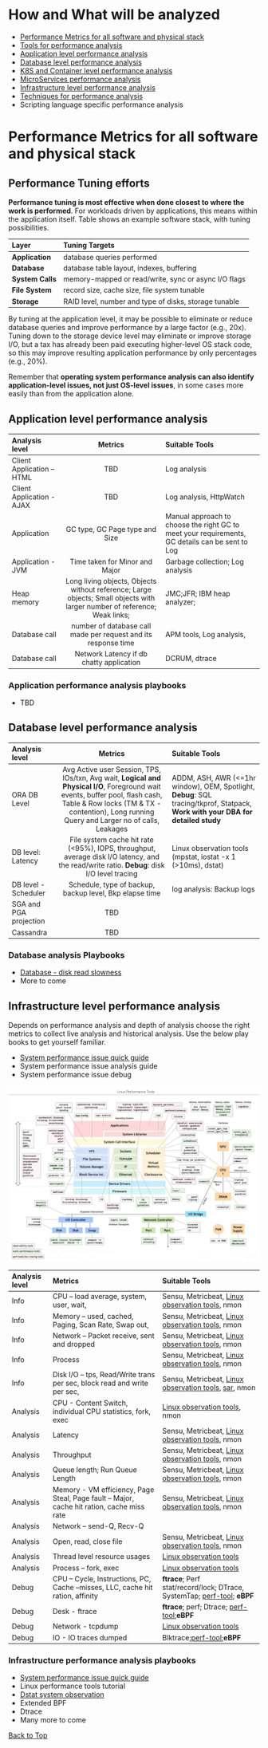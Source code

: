 # How and What will be analyzed
- [Performance Metrics for all software and physical stack](/Performance-Metric.md)
- [Tools for performance analysis](/Performance_Analysis_Tools.md)
- [Application level performance analysis](#application-level-performance-analysis)
- [Database level performance analysis](#database-level-performance-analysis)
- [K8S and Container level performance analysis](/K8S-Container-performance-monitoring.md)
- [MicroServices performance analysis](/MicroService_performance_assessment.md)
- [Infrastructure level performance analysis](#infrastructure-level-performance-analysis)
- [Techniques for performance analysis](/Method-PerformanceAnalysis.md)
- Scripting language specific performance analysis

# Performance Metrics for all software and physical stack

## Performance Tuning efforts

**Performance tuning is most effective when done closest to where the work is performed**. For workloads driven by applications, this means within the application itself. Table shows an example software stack, with tuning possibilities.

Layer | Tuning Targets
:-----| :--------------
**Application** | database queries performed
**Database** | database table layout, indexes, buffering
**System Calls** | memory-mapped or read/write, sync or async I/O flags
**File System** | record size, cache size, file system tunable
**Storage** | RAID level, number and type of disks, storage tunable

By tuning at the application level, it may be possible to eliminate or reduce database queries and improve performance by a large factor (e.g., 20x). Tuning down to the storage device level may eliminate or improve storage I/O, but a tax has already been paid executing higher-level OS stack code, so this may improve resulting application performance by only percentages (e.g., 20%).

Remember that **operating system performance analysis can also identify application-level issues, not just OS-level issues**, in some cases more easily than from the application alone.

## Application level performance analysis
Analysis level | Metrics | Suitable Tools
:--- | :---:| :---
Client Application – HTML |TBD| Log analysis
Client Application - AJAX |TBD| Log analysis, HttpWatch
Application | GC type, GC Page type and Size | Manual approach to choose the right GC to meet your requirements, GC details can be sent to Log
Application - JVM | Time taken for Minor and Major| Garbage collection; Log analysis
Heap memory | Long living objects, Objects without reference; Large objects; Small objects with larger number of reference; Weak links;| JMC;JFR; IBM heap analyzer;
Database call| number of database call made per request and its response time| APM tools, Log analysis,
Database call | Network Latency if db chatty application| DCRUM, dtrace

### Application performance analysis playbooks
  - TBD

## Database level performance analysis
Analysis level | Metrics | Suitable Tools
:--------- | :----:| :-----
ORA DB Level | Avg Active user Session, TPS, IOs/txn, Avg wait, **Logical and Physical I/O**, Foreground wait events, buffer pool, flash cash, Table & Row locks (TM & TX - contention), Long running Query and Larger no of calls, Leakages | ADDM, ASH, AWR (<=1hr window), OEM, Spotlight, **Debug**: SQL tracing/tkprof, Statpack, **Work with your DBA for detailed study**
DB level: Latency | File system cache hit rate (<95%), IOPS, throughput, average disk I/O latency, and the read/write ratio. **Debug**: disk I/O level tracing | Linux observation tools (mpstat, iostat -x 1 (>10ms), dstat)
DB level - Scheduler |Schedule, type of backup, backup level, Bkp elapse time | log analysis: Backup logs  
SGA and PGA projection  |TBD|
Cassandra| TBD|

### Database analysis Playbooks
  - [Database - disk read slowness](/playbooks/db-read-slow-disk.md)
  - More to come

## Infrastructure level performance analysis

Depends on performance analysis and depth of analysis choose the right metrics to collect live analysis and historical analysis. Use the below play books to get yourself familiar.
- [System performance issue quick guide](/playbooks/system-performance-issue-quickguide.md)
- System performance issue analysis guide
- System performance issue debug

![Linux perf tools](/Images/linux_perf_tools_full.jpg)

Analysis level |      Metrics        | Suitable Tools
:------------ | :--------------------| :---------------
Info | CPU – load average, system, user, wait, | Sensu, Metricbeat, [Linux observation tools](/Images/linux_perf_tools_full.jpg), nmon
Info | Memory – used, cached, Paging, Scan Rate, Swap out, | Sensu, Metricbeat, [Linux observation tools](/Images/linux_perf_tools_full.jpg), nmon
Info | Network – Packet receive, sent and dropped | Sensu, Metricbeat, [Linux observation tools](/Images/linux_perf_tools_full.jpg), nmon
Info | Process| Sensu, Metricbeat, [Linux observation tools](/Images/linux_perf_tools_full.jpg), nmon
Info | Disk I/O – tps, Read/Write trans per sec, block read and write per sec, | Sensu, Metricbeat, [Linux observation tools](/Images/linux_perf_tools_full.jpg), [sar](/Images/linux_observability_sar.jpg), nmon
Analysis | CPU - Content Switch, individual CPU statistics, fork, exec| [Linux observation tools](/Images/linux_perf_tools_full.jpg), nmon
Analysis | Latency| Sensu, Metricbeat, [Linux observation tools](/Images/linux_perf_tools_full.jpg), nmon
Analysis | Throughput | Sensu, Metricbeat, [Linux observation tools](/Images/linux_perf_tools_full.jpg), nmon
Analysis | Queue length; Run Queue Length| Sensu, Metricbeat, [Linux observation tools](/Images/linux_perf_tools_full.jpg), nmon
Analysis | Memory - VM efficiency, Page Steal, Page fault – Major,  cache hit ration, cache miss rate| Sensu, Metricbeat, [Linux observation tools](/Images/linux_perf_tools_full.jpg), nmon
Analysis | Network – send-Q, Recv-Q |
Analysis | Open, read, close file | Sensu, Metricbeat, [Linux observation tools](/Images/linux_perf_tools_full.jpg), nmon
Analysis | Thread level resource usages | [Linux observation tools](/Images/linux_perf_tools_full.jpg)
Analysis | Process – fork, exec | [Linux observation tools](/Images/linux_perf_tools_full.jpg)
Debug | CPU – Cycle, Instructions, PC, Cache –misses, LLC, cache hit ration, affinity | **ftrace**; Perf stat/record/lock; DTrace, SystemTap; [perf-tool](https://github.com/brendangregg/perf-tools); **eBPF**
Debug | Desk - ftrace |  **ftrace**; perf; Dtrace; [perf-tool](https://github.com/brendangregg/perf-tools);**eBPF**
Debug| Network -  tcpdump | [Linux observation tools](/Images/linux_perf_tools_full.jpg)
Debug | IO - IO traces dumped | Blktrace;[perf-tool](https://github.com/brendangregg/perf-tools);**eBPF**

### Infrastructure performance analysis playbooks
 - [System performance issue quick guide](/playbooks/system-performance-issue-quickguide.md)
 - Linux performance tools tutorial
 - [Dstat system observation](/observability-tools/Dstat-system-observation.md)
 - Extended BPF
 - Dtrace
 - Many more to come

[Back to Top](#how-and-what-will-be-analyzed)
